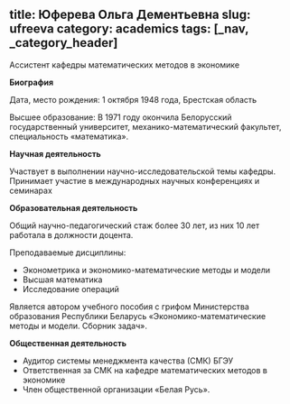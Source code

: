 title: Юферева Ольга Дементьевна
slug: ufreeva
category: academics
tags: [_nav, _category_header]
---

Ассистент кафедры математических методов в экономике

__Биография__

Дата, место рождения: 1 октября 1948 года, Брестская область

Высшее образование: В 1971 году окончила Белорусский государственный университет, механико-математический факультет, специальность «математика».

__Научная деятельность__

Участвует в выполнении научно-исследовательской темы кафедры. Принимает участие в международных научных конференциях и семинарах

__Образовательная деятельность__

Общий научно-педагогический стаж более 30 лет, из них 10 лет работала в должности доцента.

Преподаваемые дисциплины:

- Эконометрика и экономико-математические методы и модели
- Высшая математика
- Исследование операций

Является автором учебного пособия с грифом Министерства образования Республики Беларусь «Экономико-математические методы и модели. Сборник задач».

__Общественная деятельность__

- Аудитор системы менеджмента качества (СМК) БГЭУ
- Ответственная за СМК на кафедре математических методов в экономике
- Член общественной организации «Белая Русь».

